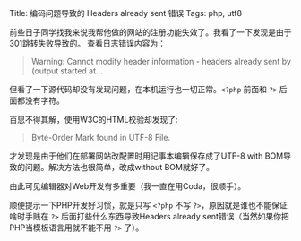 Title: 编码问题导致的 Headers already sent 错误
Tags: php, utf8

前些日子同学找我来说我帮他做的网站的注册功能失效了。我看了一下发现是由于301跳转失败导致的。
查看日志错误内容为：

> Warning: Cannot modify header information - headers already sent by (output started at...

但看了一下源代码却没有发现问题，在本机运行也一切正常。`<?php` 前面和 `?>` 后面都没有字符。

百思不得其解，使用W3C的HTML校验却发现了:

> Byte-Order Mark found in UTF-8 File.

才发现是由于他们在部署网站改配置时用记事本编辑保存成了UTF-8 with BOM导致的问题。解决方法也很简单，改成without BOM就好了。

由此可见编辑器对Web开发有多重要（我一直在用Coda，很顺手）。

顺便提示一下PHP开发好习惯，就是只写 `<?php` 不写 `?>`，原因就是谁也不能保证啥时手贱在 `?>` 后面打些什么东西导致Headers already sent错误（当然如果你把PHP当模板语言用就不能不用 `?>` 了）。

